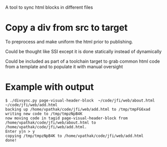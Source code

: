 
A tool to sync html blocks in different files

# Copy a div from src to target 

To preprocess and make uniform the html prior to publishing. 

Could be thought like SSI except it is done statically instead of dynamically 

Could be included as part of a toolchain target to grab common html code from a template and to 
populate it with manual oversight  

# Example with output 

    $ ./divsync.py page-visual-header-block  ~/code/jfi/web/about.html ~/code/jfi/web/add.html 
    backing up /home/vpathak/code/jfi/web/add.html to /tmp/tmpFG6xad
    writing new code to /tmp/tmpzNpB4K
    now moving code in tagid page-visual-header-block from /home/vpathak/code/jfi/web/about.html to /home/vpathak/code/jfi/web/add.html.
    Enter y|n > y
    copying /tmp/tmpzNpB4K to /home/vpathak/code/jfi/web/add.html
    done!

